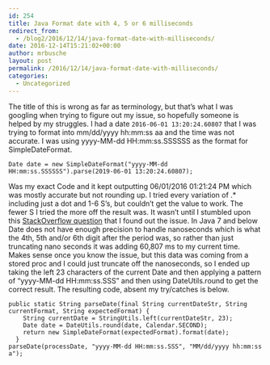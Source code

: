 ```yaml
---
id: 254
title: Java Format date with 4, 5 or 6 milliseconds
redirect_from:
  - /blog2/2016/12/14/java-format-date-with-milliseconds/
date: 2016-12-14T15:21:02+00:00
author: mrbusche
layout: post
permalink: /2016/12/14/java-format-date-with-milliseconds/
categories:
  - Uncategorized
---
```


The title of this is wrong as far as terminology, but that&#8217;s what I was googling when trying to figure out my issue, so hopefully someone is helped by my struggles. I had a date `2016-06-01 13:20:24.60807` that I was trying to format into mm/dd/yyyy hh:mm:ss aa and the time was not accurate. I was using yyyy-MM-dd HH:mm:ss.SSSSSS as the format for SimpleDateFormat.

    Date date = new SimpleDateFormat("yyyy-MM-dd HH:mm:ss.SSSSSS").parse(2019-06-01 13:20:24.60807);

Was my exact Code and it kept outputting 06/01/2016 01:21:24 PM which was mostly accurate but not rounding up. I tried every variation of .\* including just a dot and 1-6 S&#8217;s, but couldn&#8217;t get the value to work. The fewer S I tried the more off the result was. It wasn&#8217;t until I stumbled upon this [StackOverflow question](https://stackoverflow.com/questions/12000673/string-date-conversion-with-nanoseconds) that I found out the issue. In Java 7 and below Date does not have enough precision to handle nanoseconds which is what the 4th, 5th and/or 6th digit after the period was, so rather than just truncating nano seconds it was adding 60,807 ms to my current time. Makes sense once you know the issue, but this data was coming from a stored proc and I could just truncate off the nanoseconds, so I ended up taking the left 23 characters of the current Date and then applying a pattern of &#8220;yyyy-MM-dd HH:mm:ss.SSS&#8221; and then using DateUtils.round to get the correct result. The resulting code, absent my try/catches is below.

    public static String parseDate(final String currentDateStr, String currentFormat, String expectedFormat) {
        String currentDate = StringUtils.left(currentDateStr, 23);
        Date date = DateUtils.round(date, Calendar.SECOND);
        return new SimpleDateFormat(expectedFormat).format(date);
      }
    parseDate(processDate, "yyyy-MM-dd HH:mm:ss.SSS", "MM/dd/yyyy hh:mm:ss a");
